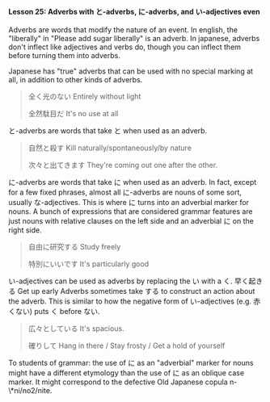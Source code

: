 #### Lesson 25: Adverbs with と-adverbs, に-adverbs, and い-adjectives even

Adverbs are words that modify the nature of an event. In english, the "liberally" in "Please add sugar liberally" is an adverb. In japanese, adverbs don't inflect like adjectives and verbs do, though you can inflect them before turning them into adverbs.

Japanese has "true" adverbs that can be used with no special marking at all, in addition to other kinds of adverbs.

> 全く光のない Entirely without light
>
> 全然駄目だ It's no use at all

と-adverbs are words that take と when used as an adverb.

> 自然と殺す Kill naturally/spontaneously/by nature
>
> 次々と出てきます They're coming out one after the other.

に-adverbs are words that take に when used as an adverb. In fact, except for a few fixed phrases, almost all に-adverbs are nouns of some sort, usually な-adjectives. This is where に turns into an adverbial marker for nouns. A bunch of expressions that are considered grammar features are just nouns with relative clauses on the left side and an adverbial に on the right side.

> 自由に研究する Study freely
>
> 特別にいいです It's particularly good

い-adjectives can be used as adverbs by replacing the い with a く.
早く起きる Get up early
Adverbs sometimes take する to construct an action about the adverb. This is similar to how the negative form of い-adjectives (e.g. 赤くない) puts く before ない.

> 広々としている It's spacious.
>
> 確りして Hang in there / Stay frosty / Get a hold of yourself

<div class="warning">
To students of grammar: the use of に as an "adverbial" marker for nouns might have a different etymology than the use of に as an oblique case marker. It might correspond to the defective Old Japanese copula n- \*ni/no2/nite.
</div>
